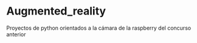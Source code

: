 # Augmented_reality
Proyectos de python orientados a la cámara de la raspberry del concurso anterior
